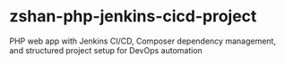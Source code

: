 # zshan-php-jenkins-cicd-project
PHP web app with Jenkins CI/CD, Composer dependency management, and structured project setup for DevOps automation
